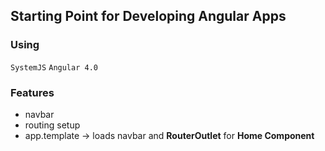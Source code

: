 ## Starting Point for Developing Angular Apps

### Using
` SystemJS `
` Angular 4.0 `

### Features
- navbar
- routing setup
- app.template  -> loads navbar and **RouterOutlet** for **Home Component**